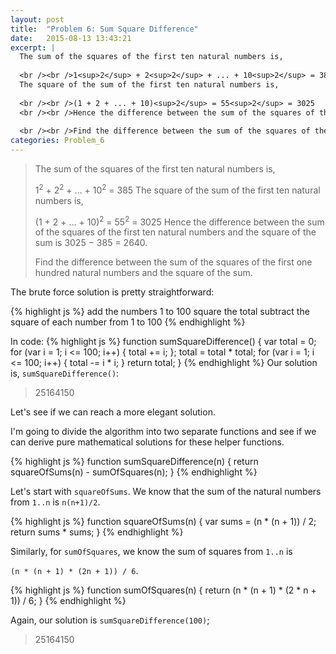 ```yaml
---
layout: post
title:  "Problem 6: Sum Square Difference"
date:   2015-08-13 13:43:21
excerpt: |
  The sum of the squares of the first ten natural numbers is,
  
  <br /><br />1<sup>2</sup> + 2<sup>2</sup> + ... + 10<sup>2</sup> = 385
  The square of the sum of the first ten natural numbers is,
  
  <br /><br />(1 + 2 + ... + 10)<sup>2</sup> = 55<sup>2</sup> = 3025
  <br /><br />Hence the difference between the sum of the squares of the first ten natural numbers and the square of the sum is 3025 − 385 = 2640.
  
  <br /><br />Find the difference between the sum of the squares of the first one hundred natural numbers and the square of the sum.
categories: Problem_6
---
```


> The sum of the squares of the first ten natural numbers is,
> 
> 1<sup>2</sup> + 2<sup>2</sup> + ... + 10<sup>2</sup> = 385
> The square of the sum of the first ten natural numbers is,
> 
> (1 + 2 + ... + 10)<sup>2</sup> = 55<sup>2</sup> = 3025
> Hence the difference between the sum of the squares of the first ten natural numbers and the square of the sum is 3025 − 385 = 2640.
> 
> Find the difference between the sum of the squares of the first one hundred natural numbers and the square of the sum.

The brute force solution is pretty straightforward:

{% highlight js %}
add the numbers 1 to 100
square the total
subtract the square of each number from 1 to 100
{% endhighlight %}

In code:
{% highlight js %}
function sumSquareDifference() {
  var total = 0;
  for (var i = 1; i <= 100; i++) {
    total += i;
  };
  total = total * total;
  for (var i = 1; i <= 100; i++) {
    total -= i * i;
  }
  return total;
}
{% endhighlight %}
Our solution is, `sumSquareDifference()`:

> 25164150 

Let's see if we can reach a more elegant solution.

I'm going to divide the algorithm into two separate functions and see if we can derive pure mathematical solutions for these helper functions.

{% highlight js %}
function sumSquareDifference(n) {
  return squareOfSums(n) - sumOfSquares(n);
}
{% endhighlight %}

Let's start with `squareOfSums`. We know that the sum of the natural numbers from `1..n` is `n(n+1)/2`.

{% highlight js %}
function squareOfSums(n) {
  var sums = (n * (n + 1)) / 2;
  return sums * sums;
}
{% endhighlight %}

Similarly, for `sumOfSquares`, we know the sum of squares from `1..n` is 

`(n * (n + 1) * (2n + 1)) / 6`.

{% highlight js %}
function sumOfSquares(n) {
  return (n * (n + 1) * (2 * n + 1)) / 6;
}
{% endhighlight %}

Again, our solution is `sumSquareDifference(100)`;

> 25164150 

